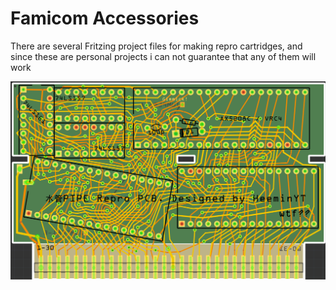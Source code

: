 # Famicom Accessories

There are several Fritzing project files for making repro cartridges,
and since these are personal projects i can not guarantee that any of them will work

![image](.png)